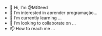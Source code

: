 - 👋 Hi, I’m @MGteed
- 👀 I’m interested in aprender programação...
- 🌱 I’m currently learning ...
- 💞️ I’m looking to collaborate on ...
- 📫 How to reach me ...

<!---
MGteed/MGteed is a ✨ special ✨ repository because its `README.md` (this file) appears on your GitHub profile.
You can click the Preview link to take a look at your changes.
--->

